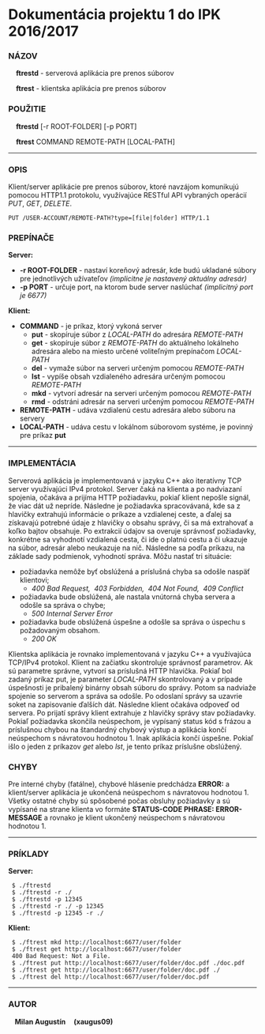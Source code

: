 Dokumentácia projektu 1 do IPK 2016/2017
======================================

### NÁZOV
&nbsp; &nbsp; **ftrestd** - serverová aplikácia pre prenos súborov

&nbsp; &nbsp; **ftrest** - klientska aplikácia pre prenos súborov

### POUŽITIE
&nbsp; &nbsp; **ftrestd** [-r ROOT-FOLDER] [-p PORT]

&nbsp; &nbsp; **ftrest** COMMAND REMOTE-PATH [LOCAL-PATH]

---
### OPIS
Klient/server aplikácie pre prenos súborov, ktoré navzájom komunikujú pomocou HTTP1.1 protokolu, využívajúce RESTful API vybraných operácií _PUT_, _GET_, _DELETE_.
```
PUT /USER-ACCOUNT/REMOTE-PATH?type=[file|folder] HTTP/1.1
```

### PREPÍNAČE
**Server:**
* **-r ROOT-FOLDER** - nastaví koreňový adresár, kde budú ukladané súbory pre jednotlivých užívateľov _(implicitne je nastavený aktuálny adresár)_
* **-p PORT** - určuje port, na ktorom bude server naslúchať _(implicitný port je 6677)_

**Klient:**
* **COMMAND** - je príkaz, ktorý vykoná server
  * **put** - skopíruje súbor z _LOCAL-PATH_ do adresára _REMOTE-PATH_
  * **get** - skopíruje súbor z _REMOTE-PATH_ do aktuálneho lokálneho adresára alebo na miesto určené voliteľným prepínačom _LOCAL-PATH_
  * **del** - vymaže súbor na serveri určeným pomocou _REMOTE-PATH_
  * **lst** - vypíše obsah vzdialeného adresára určeným pomocou _REMOTE-PATH_
  * **mkd** - vytvorí adresár na serveri určeným pomocou _REMOTE-PATH_
  * **rmd** - odstráni adresár na serveri určeným pomocou _REMOTE-PATH_
* **REMOTE-PATH** - udáva vzdialenú cestu adresára alebo súboru na servery
* **LOCAL-PATH** - udáva cestu v lokálnom súborovom systéme, je povinný pre príkaz **put**

---
### IMPLEMENTÁCIA
Serverová aplikácia je implementovaná v jazyku C++ ako iteratívny TCP server využívajúci IPv4 protokol. Server čaká na klienta a po nadviazaní spojenia, očakáva a prijíma HTTP požiadavku, pokiaľ klient nepošle signál, že viac dát už nepríde. Následne je požiadavka spracovávaná, kde sa z hlavičky extrahujú informácie o príkaze a vzdialenej ceste, a ďalej sa získavajú potrebné údaje z hlavičky o obsahu správy, či sa má extrahovať a koľko bajtov obsahuje. Po extrakcií údajov sa overuje správnosť požiadavky, konkrétne sa vyhodnotí vzdialená cesta, či ide o platnú cestu a či ukazuje na súbor, adresár alebo neukazuje na nič. Následne sa podľa príkazu, na základe sady podmienok, vyhodnotí správa. Môžu nastať tri situácie:
* požiadavka nemôže byť obslúžená a príslušná chyba sa odošle naspäť klientovi;
  * _400 Bad Request, &nbsp;403 Forbidden, &nbsp;404 Not Found, &nbsp;409 Conflict_
* požiadavka bude obslúžená, ale nastala vnútorná chyba servera a odošle sa správa o chybe;
  * _500 Internal Server Error_
* požiadavka bude obslúžená úspešne a odošle sa správa o úspechu s požadovaným obsahom.
  * _200 OK_

Klientska aplikácia je rovnako implementovaná v jazyku C++ a využívajúca TCP/IPv4 protokol. Klient na začiatku skontroluje správnosť parametrov. Ak sú parametre správne, vytvorí sa príslušná HTTP hlavička. Pokiaľ bol zadaný príkaz put, je parameter _LOCAL-PATH_ skontrolovaný a v prípade úspešnosti je pribalený binárny obsah súboru do správy. Potom sa nadviaže spojenie so serverom a správa sa odošle. Po odoslaní správy sa uzavrie soket na zapisovanie ďalších dát. Následne klient očakáva odpoveď od servera. Po prijatí správy klient extrahuje z hlavičky správy stav požiadavky. Pokiaľ požiadavka skončila neúspechom, je vypísaný status kód s frázou a príslušnou chybou na štandardný chybový výstup a aplikácia končí neúspechom s návratovou hodnotou 1. Inak aplikácia končí úspešne. Pokiaľ išlo o jeden z príkazov _get_ alebo _lst_, je tento príkaz príslušne obslúžený.

### CHYBY
Pre interné chyby (fatálne), chybové hlásenie predchádza **ERROR:** a klient/server aplikácia je ukončená neúspechom s návratovou hodnotou 1. Všetky ostatné chyby sú spôsobené počas obsluhy požiadavky a sú vypísané na strane klienta vo formáte **STATUS-CODE PHRASE: ERROR-MESSAGE** a rovnako je klient ukončený neúspechom s návratovou hodnotou 1.

---
### PRÍKLADY
**Server:**
```
 $ ./ftrestd
 $ ./ftrestd -r ./
 $ ./ftrestd -p 12345
 $ ./ftrestd -r ./ -p 12345
 $ ./ftrestd -p 12345 -r ./
```
**Klient:**
```
 $ ./ftrest mkd http://localhost:6677/user/folder
 $ ./ftrest get http://localhost:6677/user/folder 
 400 Bad Request: Not a File.
 $ ./ftrest put http://localhost:6677/user/folder/doc.pdf ./doc.pdf
 $ ./ftrest get http://localhost:6677/user/folder/doc.pdf ./
 $ ./ftrest del http://localhost:6677/user/folder/doc.pdf
```

---
### AUTOR
**&nbsp; &nbsp; Milan Augustín &nbsp; &nbsp; (xaugus09)**

